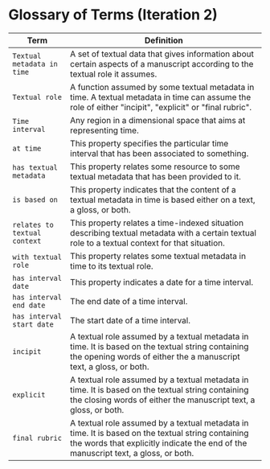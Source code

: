 # Glossary of Terms (Iteration 2)

| Term | Definition |
| ---- | ---------- |
| `Textual metadata in time` | A set of textual data that gives information about certain aspects of a manuscript according to the textual role it assumes. |
| `Textual role` | A function assumed by some textual metadata in time. A textual metadata in time can assume the role of either "incipit", "explicit" or "final rubric". |
| `Time interval` | Any region in a dimensional space that aims at representing time. |
| `at time` | This property specifies the particular time interval that has been associated to something. |
| `has textual metadata` | This property relates some resource to some textual metadata that has been provided to it. |
| `is based on` | This property indicates that the content of a textual metadata in time is based either on a text, a gloss, or both. |
| `relates to textual context` | This property relates a time-indexed situation describing textual metadata with a certain textual role to a textual context for that situation. |
| `with textual role` | This property relates some textual metadata in time to its textual role. |
| `has interval date` | This property indicates a date for a time interval. |
| `has interval end date` | The end date of a time interval. |
| `has interval start date` | The start date of a time interval. |
| `incipit` | A textual role assumed by a textual metadata in time. It is based on the textual string containing the opening words of either the a manuscript text, a gloss, or both. |
| `explicit` | A textual role assumed by a textual metadata in time. It is based on the textual string containing the closing words of either the manuscript text, a gloss, or both. |
| `final rubric` | A textual role assumed by a textual metadata in time. It is based on the textual string containing the words that explicitly indicate the end of the manuscript text, a gloss, or both. |
